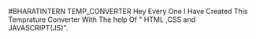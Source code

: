 #BHARATINTERN TEMP_CONVERTER
Hey Every One I Have Created This Temprature Converter With The help Of " HTML ,CSS and JAVASCRIPT(JS)".
